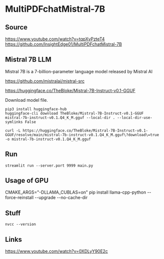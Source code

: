 # MultiPDFchatMistral-7B

## Source

https://www.youtube.com/watch?v=tqpXvPzteT4
https://github.com/InsightEdge01/MultiPDFchatMistral-7B


## Mistral 7B LLM

Mistral 7B is a 7-billion-parameter language model released by Mistral AI

https://github.com/mistralai/mistral-src

https://huggingface.co/TheBloke/Mistral-7B-Instruct-v0.1-GGUF


Download model file.

```shell
pip3 install huggingface-hub
huggingface-cli download TheBloke/Mistral-7B-Instruct-v0.1-GGUF mistral-7b-instruct-v0.1.Q4_K_M.gguf --local-dir . --local-dir-use-symlinks False
```


```shell
curl -L https://huggingface.co/TheBloke/Mistral-7B-Instruct-v0.1-GGUF/resolve/main/mistral-7b-instruct-v0.1.Q4_K_M.gguf\?download\=true -o mistral-7b-instruct-v0.1.Q4_K_M.gguf
```

## Run

```shell
streamlit run --server.port 9999 main.py
```

## Usage of GPU

CMAKE_ARGS="-DLLAMA_CUBLAS=on" pip install llama-cpp-python --force-reinstall --upgrade --no-cache-dir


## Stuff

```shell
nvcc --version
```

## Links
https://www.youtube.com/watch?v=0XDLyY90E2c
